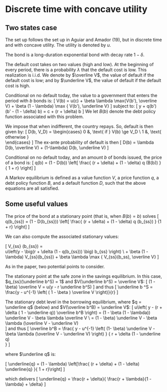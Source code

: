 # Discrete time with concave utility

## Two states case 

The set up follows the set up in Aguiar and Amador (19), but in discrete time
and with concave utility. The utility is denoted by $u$. 

The bond is a long-duration exponential bond with decay rate $1 - \delta$. 

The default cost takes on two values (high and low). At  the beginning of every period, there is a probability $\lambda$ that the default cost is low. This realization is i.i.d. We denote by $\overline V$, the value of default if the default cost is low; and by $\underline V$, the value of default if the default cost is high.


Conditional on no default today, the value to a government that enters the period with $b$ bonds is:
\[
    V(b) = u(c) + \beta \lambda \max\{V(b'), \overline V\} + 
    \beta (1 - \lambda) \max \{ V(b'), \underline V\} 
\]
subject to:
\[
    y + q(b') (b' - (1 - \delta) b) = c + (r + \delta) b
\]
We let $B(b)$ denote the debt policy function associated with this problem. 

We impose that when indifferent, the country repays. So, default is then given by:
\[
    D(b, V_D) = \begin{cases}
      0 &, \text{ if } V(b) \ge V_D \\ 
      1 &, \text{ otherwise }  
    \end{cases}
\]
The ex-ante probability of default is then 
\[
    D(b) = \lambda D(b, \overline V) + (1-\lambda) D(b, 
    \underline V)
\]

Conditional on no default today, and an amount $b$ of bonds issued, the price of a bond is:
\[
    q(b) = (1 - D(b)) \left[
      \frac{  (r + \delta) + (1 - \delta) q (B(b)) }
      { 1 + r}
    \right]
\]

A Markov equilibrium is defined as a value function $V$, a price function $q$, a debt policy function $B$, and a default function $D$, such that the above equations are all satisfied. 

## Some useful values

The price of the bond at a stationary point (that is, when $B(b) = b$) solves 
\[
    q(b_{ss}) = (1 - D(b_{ss})) \left[
      \frac{  (r + \delta) + (1 - \delta) q (b_{ss}) }
      {1  + r}
    \right]
\]

We can also compute the associated stationary values:

\[
    V_{ss} (b_{ss}) =  
       u\left(y - \big(r + \delta (1 -  q(b_{ss}))
       \big) b_{ss} 
       \right)  \\ 
       + \beta (1 - \lambda) V_{ss}(b_{ss}) + 
       \beta \lambda \max \{ V_{ss}(b_ss), \overline V\}
\]

As in the paper, two potential points to consider. 

The stationary point at the safe zone in the savings equilibrium. In this case, $q_{ss}(\underline b^S) = 1$ and $V(\underline b^S) = \overline V$: 
\[
   (1 - \beta) \overline V = u(y - r \underline b^S)
\]
and thus 
\[
    \underline b ^S = \frac{y  - u^{-1} \left(
        ( 1 - \beta ) \overline V
    \right)}{r}
\]

The stationary debt level in the borrowing equilibrium, where $q = \underline q$ (below) and $V(\overline b^B) = \underline V$:
\[
    u\left( 
        y - (r + \delta ( 1 - \underline q)) \overline b^B
    \right) 
    = 
    (1 - \beta (1 - \lambda)) \underline V - \beta \lambda \overline V \\
    = (1 - \beta) \underline V - \beta \lambda (\overline V - 
    \underline V)  
\]
and thus
\[
     \overline b^B 
    = \frac{
    y - 
    u^{-1}
    \left(
        (1- \beta) \underline V - \beta \lambda (\overline V - 
        \underline V)
    \right)
    }
    {
     r + \delta (1 - \underline q)   
    }
\]

where $\underline q$ is:

\[
    \underline{q} = (1 - \lambda) \left[\frac{ (r + \delta) + (1 - \delta) \underline{q} }{ 1 + r}\right]
\]

which delivers
\[
    \underline{q} = \frac{r + \delta}{ \frac{r + \lambda}{1 - \lambda} + \delta}
\]